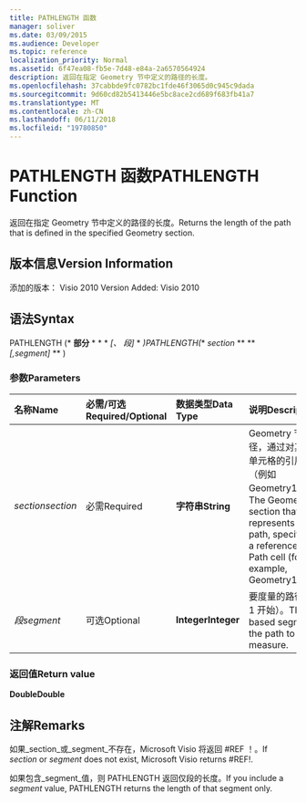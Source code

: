 ```yaml
---
title: PATHLENGTH 函数
manager: soliver
ms.date: 03/09/2015
ms.audience: Developer
ms.topic: reference
localization_priority: Normal
ms.assetid: 6f47ea08-fb5e-7d48-e84a-2a6570564924
description: 返回在指定 Geometry 节中定义的路径的长度。
ms.openlocfilehash: 37cabbde9fc0782bc1fde46f3065d0c945c9dada
ms.sourcegitcommit: 9d60cd82b5413446e5bc8ace2cd689f683fb41a7
ms.translationtype: MT
ms.contentlocale: zh-CN
ms.lasthandoff: 06/11/2018
ms.locfileid: "19780850"
---
```

# <a name="pathlength-function"></a><span data-ttu-id="db524-103">PATHLENGTH 函数</span><span class="sxs-lookup"><span data-stu-id="db524-103">PATHLENGTH Function</span></span>

<span data-ttu-id="db524-104">返回在指定 Geometry 节中定义的路径的长度。</span><span class="sxs-lookup"><span data-stu-id="db524-104">Returns the length of the path that is defined in the specified Geometry section.</span></span>
  
## <a name="version-information"></a><span data-ttu-id="db524-105">版本信息</span><span class="sxs-lookup"><span data-stu-id="db524-105">Version Information</span></span>

<span data-ttu-id="db524-106">添加的版本： Visio 2010
</span><span class="sxs-lookup"><span data-stu-id="db524-106">Version Added: Visio 2010</span></span> 
  
## <a name="syntax"></a><span data-ttu-id="db524-107">语法</span><span class="sxs-lookup"><span data-stu-id="db524-107">Syntax</span></span>

<span data-ttu-id="db524-108">PATHLENGTH (* **部分** * * * *[、 段]* * *)</span><span class="sxs-lookup"><span data-stu-id="db524-108">PATHLENGTH(** *section* ** ** *[,segment]* ** )</span></span> 
  
### <a name="parameters"></a><span data-ttu-id="db524-109">参数</span><span class="sxs-lookup"><span data-stu-id="db524-109">Parameters</span></span>

|<span data-ttu-id="db524-110">**名称**</span><span class="sxs-lookup"><span data-stu-id="db524-110">**Name**</span></span>|<span data-ttu-id="db524-111">**必需/可选**</span><span class="sxs-lookup"><span data-stu-id="db524-111">**Required/Optional**</span></span>|<span data-ttu-id="db524-112">**数据类型**</span><span class="sxs-lookup"><span data-stu-id="db524-112">**Data Type**</span></span>|<span data-ttu-id="db524-113">**说明**</span><span class="sxs-lookup"><span data-stu-id="db524-113">**Description**</span></span>|
|:-----|:-----|:-----|:-----|
| <span data-ttu-id="db524-114">_section_</span><span class="sxs-lookup"><span data-stu-id="db524-114">_section_</span></span> <br/> |<span data-ttu-id="db524-115">必需</span><span class="sxs-lookup"><span data-stu-id="db524-115">Required</span></span>  <br/> |<span data-ttu-id="db524-116">**字符串**</span><span class="sxs-lookup"><span data-stu-id="db524-116">**String**</span></span> <br/> |<span data-ttu-id="db524-117">Geometry 节代表路径，通过对其 Path 单元格的引用指定（例如 Geometry1.Path）。</span><span class="sxs-lookup"><span data-stu-id="db524-117">The Geometry section that represents the path, specified by a reference to its Path cell (for example, Geometry1.Path).</span></span>  <br/> |
| <span data-ttu-id="db524-118">_段_</span><span class="sxs-lookup"><span data-stu-id="db524-118">_segment_</span></span> <br/> |<span data-ttu-id="db524-119">可选</span><span class="sxs-lookup"><span data-stu-id="db524-119">Optional</span></span>  <br/> |<span data-ttu-id="db524-120">**Integer**</span><span class="sxs-lookup"><span data-stu-id="db524-120">**Integer**</span></span> <br/> |<span data-ttu-id="db524-121">要度量的路径段（从 1 开始）。</span><span class="sxs-lookup"><span data-stu-id="db524-121">The 1-based segment of the path to measure.</span></span>  <br/> |
   
### <a name="return-value"></a><span data-ttu-id="db524-122">返回值</span><span class="sxs-lookup"><span data-stu-id="db524-122">Return value</span></span>

 <span data-ttu-id="db524-123">**Double**</span><span class="sxs-lookup"><span data-stu-id="db524-123">**Double**</span></span>
  
## <a name="remarks"></a><span data-ttu-id="db524-124">注解</span><span class="sxs-lookup"><span data-stu-id="db524-124">Remarks</span></span>

<span data-ttu-id="db524-125">如果_section_或_segment_不存在，Microsoft Visio 将返回 #REF ！。</span><span class="sxs-lookup"><span data-stu-id="db524-125">If  _section_ or  _segment_ does not exist, Microsoft Visio returns #REF!.</span></span> 
  
<span data-ttu-id="db524-126">如果包含_segment_值，则 PATHLENGTH 返回仅段的长度。</span><span class="sxs-lookup"><span data-stu-id="db524-126">If you include a  _segment_ value, PATHLENGTH returns the length of that segment only.</span></span> 
  

